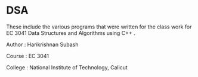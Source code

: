 DSA
===

These include the various programs that were written for the class work for EC 3041 Data Structures and Algorithms using C++ . 

Author : Harikrishnan Subash

Course : EC 3041 

College : National Institute of Technology, Calicut
